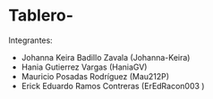 # Tablero-
Integrantes:
- Johanna Keira Badillo Zavala (Johanna-Keira)
- Hania Gutierrez Vargas (HaniaGV)
- Mauricio Posadas Rodríguez (Mau212P)
- Erick Eduardo Ramos Contreras (ErEdRacon003 )
